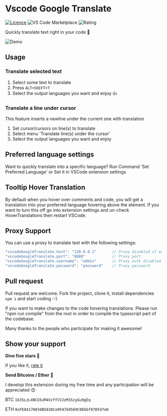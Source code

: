 # Vscode Google Translate

[![Licence](https://img.shields.io/github/license/funkyremi/vscode-google-translate.svg)](https://github.com/funkyremi/vscode-google-translate)
![VS Code Marketplace](https://vsmarketplacebadge.apphb.com/version-short/funkyremi.vscode-google-translate.svg) ![Rating](https://vsmarketplacebadge.apphb.com/rating-short/funkyremi.vscode-google-translate.svg)

Quickly translate text right in your code 🚀

![Demo](demo.gif)

## Usage

### Translate selected text

1. Select some text to translate
1. Press `ALT+SHIFT+T`
1. Select the output languages you want and enjoy 👍

### Translate a line under cursor

This feature inserts a newline under the current one with translation

1. Set cursor/cursors on line(s) to translate
1. Select menu 'Translate line(s) under the cursor'
1. Select the output languages you want and enjoy

## Preferred language settings

Want to quickly translate into a specific language?
Run Command 'Set Preferred Language' or Set it in VSCode extension settings

## Tooltip Hover Translation

By default when you hover over comments and code, you will get a translation into
your preferred language hovering above the element. If you want to turn this off
go into extension settings and un-check HoverTranslations then restart VSCode.

## Proxy Support

You can use a proxy to translate text with the following settings:

```js
"vscodeGoogleTranslate.host": "120.0.0.1"       // Proxy disabled if empty
"vscodeGoogleTranslate.port": "8080"            // Proxy port
"vscodeGoogleTranslate.username": "admin"       // Proxy auth disabled if empty
"vscodeGoogleTranslate.password": "password"    // Proxy password
```

## Pull request

Pull request are welcome. Fork the project, clone it, install dependencies `npm i` and start coding :-).

If you want to make changes to the code hovering translations. Please run "npm run compile" from the root in order to compile the typescript
part of the codebase.

Many thanks to the people who participate for making it awesome!
## Show your support

**Give five stars 🤩**

If you like it, [rate it](https://marketplace.visualstudio.com/items?itemName=funkyremi.vscode-google-translate&ssr=false#review-details)

**Send Bitcoins / Ether 💸**

I develop this extension during my free time and any participation will be appreciated 😊

BTC `163SLzL4NCG5uM4VzffCVJzM3SzyGu9gEq`

ETH `0xFE04170034B5838Ce9FA7b9569C0E6bf07DFd7e0`